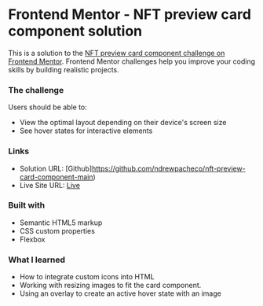# Frontend Mentor - NFT preview card component solution

This is a solution to the [NFT preview card component challenge on Frontend Mentor](https://www.frontendmentor.io/challenges/nft-preview-card-component-SbdUL_w0U). Frontend Mentor challenges help you improve your coding skills by building realistic projects.

### The challenge

Users should be able to:

- View the optimal layout depending on their device's screen size
- See hover states for interactive elements

### Links

- Solution URL: [Github]https://github.com/ndrewpacheco/nft-preview-card-component-main)
- Live Site URL: [Live](https://ndrewpacheco.github.io/nft-preview-card-component-main/)

### Built with

- Semantic HTML5 markup
- CSS custom properties
- Flexbox

### What I learned

- How to integrate custom icons into HTML
- Working with resizing images to fit the card component.
- Using an overlay to create an active hover state with an image
